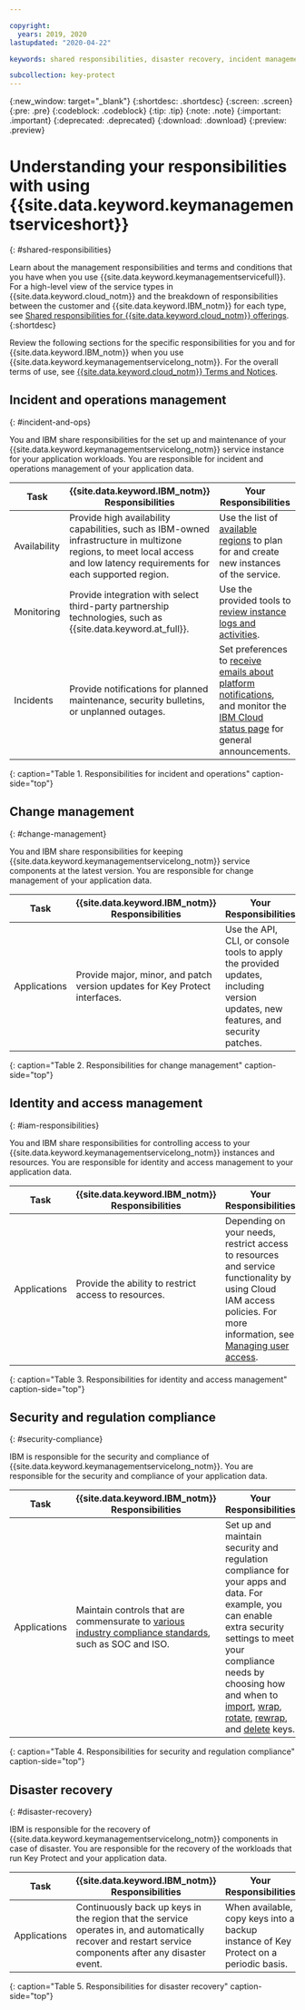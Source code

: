 ```yaml
---

copyright:
  years: 2019, 2020
lastupdated: "2020-04-22"

keywords: shared responsibilities, disaster recovery, incident management

subcollection: key-protect
---
```


{:new_window: target="_blank"}
{:shortdesc: .shortdesc}
{:screen: .screen}
{:pre: .pre}
{:codeblock: .codeblock}
{:tip: .tip}
{:note: .note}
{:important: .important}
{:deprecated: .deprecated}
{:download: .download}
{:preview: .preview}

# Understanding your responsibilities with using {{site.data.keyword.keymanagementserviceshort}}
{: #shared-responsibilities}

Learn about the management responsibilities and terms and conditions that you have when you use {{site.data.keyword.keymanagementservicefull}}. For a high-level view of the service types in {{site.data.keyword.cloud_notm}} and the breakdown of responsibilities between the customer and {{site.data.keyword.IBM_notm}} for each type, see [Shared responsibilities for {{site.data.keyword.cloud_notm}} offerings](/docs/overview?topic=overview-shared-responsibilities).
{:shortdesc}

Review the following sections for the specific responsibilities for you and for {{site.data.keyword.IBM_notm}} when you use {{site.data.keyword.keymanagementservicelong_notm}}. For the overall terms of use, see [{{site.data.keyword.cloud_notm}} Terms and Notices](/docs/overview/terms-of-use?topic=overview-terms).

## Incident and operations management
{: #incident-and-ops}

You and IBM share responsibilities for the set up and maintenance of your {{site.data.keyword.keymanagementservicelong_notm}} service instance for your application workloads. You are responsible for incident and operations management of your application data.

| Task | {{site.data.keyword.IBM_notm}} Responsibilities | Your Responsibilities |
|----------|-----------------------|--------|
| Availability | Provide high availability capabilities, such as IBM-owned infrastructure in multizone regions, to meet local access and low latency requirements for each supported region. | Use the list of [available regions](/docs/key-protect?topic=key-protect-regions) to plan for and create new instances of the service. |
| Monitoring | Provide integration with select third-party partnership technologies, such as {{site.data.keyword.at_full}}. | Use the provided tools to [review instance logs and activities](/docs/key-protect?topic=key-protect-at-events). |
| Incidents | Provide notifications for planned maintenance, security bulletins, or unplanned outages.  | Set preferences to [receive emails about platform notifications](/docs/overview?topic=overview-ui#email-prefsl), and monitor the [IBM Cloud status page](https://{DomainName}/status?selected=announcement) for general announcements.
{: caption="Table 1. Responsibilities for incident and operations" caption-side="top"}

## Change management
{: #change-management}

You and IBM share responsibilities for keeping {{site.data.keyword.keymanagementservicelong_notm}} service components at the latest version. You are responsible for change management of your application data.

| Task | {{site.data.keyword.IBM_notm}} Responsibilities | Your Responsibilities |
|----------|-----------------------|--------|
| Applications| Provide major, minor, and patch version updates for Key Protect interfaces. | Use the API, CLI, or console tools to apply the provided updates, including version updates, new features, and security patches. |
{: caption="Table 2. Responsibilities for change management" caption-side="top"}

## Identity and access management
{: #iam-responsibilities}

You and IBM share responsibilities for controlling access to your {{site.data.keyword.keymanagementservicelong_notm}} instances and resources. You are responsible for identity and access management to your application data.

| Task | {{site.data.keyword.IBM_notm}} Responsibilities | Your Responsibilities |
|----------|-----------------------|--------|
| Applications| Provide the ability to restrict access to resources.  | Depending on your needs, restrict access to resources and service functionality by using Cloud IAM access policies. For more information, see [Managing user access](/docs/key-protect?topic=key-protect-manage-access).
{: caption="Table 3. Responsibilities for identity and access management" caption-side="top"}

## Security and regulation compliance
{: #security-compliance}

IBM is responsible for the security and compliance of {{site.data.keyword.keymanagementservicelong_notm}}. You are responsible for the security and compliance of your application data.

| Task | {{site.data.keyword.IBM_notm}} Responsibilities | Your Responsibilities |
|----------|-----------------------|--------|
| Applications| Maintain controls that are commensurate to [various industry compliance standards](/docs/key-protect?topic=key-protect-security-and-compliance#compliance-ready), such as SOC and ISO.  | Set up and maintain security and regulation compliance for your apps and data. For example, you can enable extra security settings to meet your compliance needs by choosing how and when to [import](/docs/key-protect?topic=key-protect-importing-keys#plan-ahead), [wrap](/docs/key-protect?topic=key-protect-wrap-keys), [rotate](/docs/key-protect?topic=key-protect-importing-keys#plan-ahead), [rewrap](/docs/key-protect?topic=key-protect-rewrap-keys), and [delete](/docs/key-protect?topic=key-protect-delete-keys) keys. |
{: caption="Table 4. Responsibilities for security and regulation compliance" caption-side="top"}

## Disaster recovery
{: #disaster-recovery}

IBM is responsible for the recovery of {{site.data.keyword.keymanagementservicelong_notm}} components in case of disaster. You are responsible for the recovery of the workloads that run Key Protect and your application data.

| Task | {{site.data.keyword.IBM_notm}} Responsibilities | Your Responsibilities |
|----------|-----------------------|--------|
| Applications | Continuously back up keys in the region that the service operates in, and automatically recover and restart service components after any disaster event. | When available, copy keys into a backup instance of Key Protect on a periodic basis. |
{: caption="Table 5. Responsibilities for disaster recovery" caption-side="top"}
